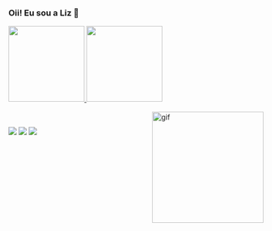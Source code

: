 ### Oii! Eu sou a Liz 👾
<div>
  <a href="https://github.com/livialim">
  <img height="150em" src="https://github-readme-stats.vercel.app/api?username=livialim&show_icons=true&theme=tokyonight&include_all_commits=true&count_private=true"/>
  <img height="150em" src="https://github-readme-stats.vercel.app/api/top-langs/?username=livialim&layout=compact&langs_count=7&theme=tokyonight"/>
</div>
<div style="display: inline_block"><br>
  <img align="right" alt="gif" height="220" src="https://i.picasion.com/pic91/6d67ae31d108ecbb8e94666301b349f6.gif">
 </div>
  
 ##
 
 <div>
  <a href="https://instagram.com/liviaadl" target="_blank"><img src="https://img.shields.io/badge/-Instagram-%23E4405F?style=for-the-badge&logo=instagram&logoColor=white" target="_blank"></a>
  <a href = "mailto:liviaadl@icloud.com"><img src="https://img.shields.io/badge/-Gmail-%23333?style=for-the-badge&logo=gmail&logoColor=white" target="_blank"></a>
  <a href="https://www.linkedin.com/in/livia-lima-910b671b4/" target="_blank"><img src="https://img.shields.io/badge/-LinkedIn-%230077B5?style=for-the-badge&logo=linkedin&logoColor=white" target="_blank"></a> 
 </div>
